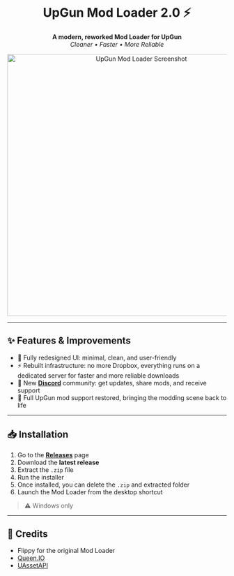 <h1 align="center">UpGun Mod Loader 2.0 ⚡</h1>
<p align="center">
  <b>A modern, reworked Mod Loader for UpGun</b><br>
  <i>Cleaner • Faster • More Reliable</i>
</p>

<p align="center">
  <img src="https://i.ibb.co/Zp70hcBt/Capture-d-cran-2025-09-09-125343.png" alt="UpGun Mod Loader Screenshot" width="600">
</p>

---

## ✨ Features & Improvements

- 🎨 Fully redesigned UI: minimal, clean, and user-friendly  
- ⚡ Rebuilt infrastructure: no more Dropbox, everything runs on a dedicated server for faster and more reliable downloads  
- 💬 New **[Discord](https://discord.gg/9VKrCEbyAV)** community: get updates, share mods, and receive support  
- 🔧 Full UpGun mod support restored, bringing the modding scene back to life  

---

## 📥 Installation

1. Go to the **[Releases](../../releases/latest)** page  
2. Download the **latest release**  
3. Extract the `.zip` file  
4. Run the installer  
5. Once installed, you can delete the `.zip` and extracted folder  
6. Launch the Mod Loader from the desktop shortcut  

> ⚠️ Windows only  

---

## 🙏 Credits

- Flippy for the original Mod Loader  
- [Queen.IO](https://github.com/Code-Vein-Tool-Hub/QueenIO)  
- [UAssetAPI](https://github.com/atenfyr/UAssetAPI)  
